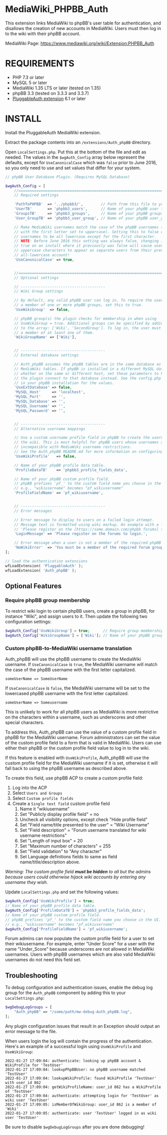 MediaWiki_PHPBB_Auth
====================

This extension links MediaWiki to phpBB's user table for authentication, and disallows the creation of new accounts in MediaWiki. Users must then log in to the wiki with their phpBB account.

MediaWiki Page: https://www.mediawiki.org/wiki/Extension:PHPBB_Auth

REQUIREMENTS
=================

* PHP 7.3 or later
* MySQL 5 or later
* MediaWiki 1.35 LTS or later (tested on 1.35)
* phpBB 3.3 (tested on 3.3.3 and 3.3.7)
* [PluggableAuth extension](https://www.mediawiki.org/wiki/Extension:PluggableAuth) 6.1 or later

INSTALL
=================

Install the PluggableAuth MediaWiki extension.

Extract the package contents into an `/extensions/Auth_phpBB` directory.

Open `LocalSettings.php`. Put this at the bottom of the file and edit as needed.
The values in the `$wgAuth_Config` array below represent the defaults, except
for `UseCanonicalCase` which was `false` prior to June 2016, so you only need to
use and set values that differ for your system.

```php
// phpBB User Database Plugin. (Requires MySQL Database)

$wgAuth_Config = [
    //=======================================================================
    // Required settings

    'PathToPHPBB'  => '../phpbb3/',        // Path from this file to your phpBB install
    'UserTB'       => 'phpbb3_users',      // Name of your phpBB user table
    'GroupsTB'     => 'phpbb3_groups',     // Name of your phpBB groups table
    'User_GroupTB' => 'phpbb3_user_group', // Name of your phpBB user_group table

    // Make MediaWiki usernames match the case of the phpBB usernames (except
    // with the first letter set to uppercase). Setting this to false causes
    // usernames to be all lowercase except for the first character.
    // NOTE: Before June 2016 this setting was always false, changing it to
    // true on an install where it previously was false will cause users with
    // uppercase characters to appear as separate users from their previous
    // all-lowercase account!
    'UseCanonicalCase' => true,


    //=======================================================================
    // Optional settings

    // --------------------------------------
    // Wiki Group settings

    // By default, any valid phpBB user can log in. To require the user to be
    // a member of one or more phpBB groups, set this to true.
    'UseWikiGroup'  => false,

    // phpBB group(s) the plugin checks for membership in when using
    // UseWikiGroup = true. Additional groups can be specified by adding
    // to the array: ['Wiki', 'SecondGroup']. To log in, the user must be
    // a member of at least one of them.
    'WikiGroupName' => ['Wiki'],


    // --------------------------------------
    // External database settings

    // Auth_phpBB assumes the phpBB tables are in the same database as the
    // MediaWiki tables. If phpBB is installed in a different MySQL database,
    // whether on the same or different host, set these parameters to have
    // the plugin connect to that database instead. See the config.php file
    // in your phpBB installation for the values.
    'UseExtDatabase' => false,
    'MySQL_Host'     => 'localhost',
    'MySQL_Port'     => '',
    'MySQL_Database' => '',
    'MySQL_Username' => '',
    'MySQL_Password' => '',


    // --------------------------------------
    // Alternative username mappings

    // Use a custom username profile field in phpBB to create the username for
    // the wiki. This is most helpful for phpBB users whose usernames are
    // incompatible with MediaWiki username restrictions.
    // See the Auth_phpBB README.md for more information on configuring this.
    'UseWikiProfile'   => false,

    // Name of your phpBB profile data table.
    'ProfileDataTB'    => 'phpbb3_profile_fields_data',

    // Name of your phpBB custom profile field.
    // phpBB prefixes 'pf_' to the custom field name you choose in the UI.
    // e.g., "wikiusername" becomes "pf_wikiusername"
    'ProfileFieldName' => 'pf_wikiusername',


    // --------------------------------------
    // Error messages

    // Error message to display to users on a failed login attempt.
    // Message text is formatted using wiki markup. An example with a link:
    // 'Please register on the [https://some.domain.com/phpbb forums] to login.'
    'LoginMessage' => 'Please register on the forums to login.',

    // Error message when a user is not a member of the required phpBB group
    'NoWikiError'  => 'You must be a member of the required forum group.',
];

// load the authentication extensions
wfLoadExtension( 'PluggableAuth' );
wfLoadExtension( 'Auth_phpBB' );
```

Optional Features
-----------------

### Require phpBB group membership

To restrict wiki login to certain phpBB users, create a group in phpBB, for
instance "Wiki", and assign users to it. Then update the following two
configuration settings:

```php
$wgAuth_Config['UseWikiGroup'] = true;      // Require group membership to login
$wgAuth_Config['WikiGroupName'] = ['Wiki']; // Name of your phpBB group
```

### Custom phpBB-to-MediaWiki username translation

Auth_phpBB will use the phpBB username to create the MediaWiki username.
If `UseCanonicalCase` is `true`, the MediaWiki username will match the
case of the phpBB username with the first letter capitalized.
```
someUserName => SomeUserName
```

If `UseCanonicalCase` is `false`, the MediaWiki username will be set to
the lowercased phpBB username with the first letter capitalized.
```
someUserName => Someusername
```

This is unlikely to work for all phpBB users as MediaWiki is more
restrictive on the characters within a username, such as underscores and other
special characters.

To address this, Auth_phpBB can use the value of a custom profile field in
phpBB for the MediaWiki username. Forum administrators can set the value of
the custom profile field to a form that is valid in MediaWiki. Users can use
either their phpBB or the custom profile field value to log in to the wiki.

If this feature is enabled with `UseWikiProfile`, Auth_phpBB will use the
custom profile field for the MediaWiki username if it is set, otherwise it will
fall back to using the phpBB username as described above.

To create this field, use phpBB ACP to create a custom profile field:

1. Log into the ACP
2. Select `Users and Groups`
3. Select `Custom profile fields`
4. Create a `Single text field` custom profile field
   1. Name it "wikiusername"
   2. Set "Publicly display profile field" = no
   3. Uncheck all visibility options, except check "Hide profile field"
   4. Set "Field name/title presented to the user" = "Wiki Username"
   5. Set "Field description" = "Forum username translated for wiki username restrictions"
   6. Set "Length of input box" = 20
   7. Set "Maximum number of characters" = 255
   8. Set "Field validation" to "Any character"
   9. Set Language definitions fields to same as field name/title/description above.

_Warning: The custom profile field **must be hidden** to all but the admins because users
could otherwise hijack wiki accounts by entering any username they wish._

Update `LocalSettings.php` and set the following values:
```php
$wgAuth_Config['UseWikiProfile'] = true;
// Name of your phpBB profile data table.
$wgAuth_Config['ProfileDataTB'] = 'phpbb3_profile_fields_data';
// Name of your phpBB custom profile field.
// phpBB prefixes 'pf_' to the custom field name you choose in the UI.
// e.g., "wikiusername" becomes "pf_wikiusername"
$wgAuth_Config['ProfileFieldName'] = 'pf_wikiusername';
```

Forum admins can now populate the custom profile field for a user to set their
wikiusername. For example, enter "Under Score" for a user with the name
"Under_Score" because underscores are not allowed in MediaWiki usernames.
Users with phpBB usernames which are also valid MediaWiki usernames do not
need this field set.

## Troubleshooting

To debug configuration and authentication issues, enable the debug log group
for the `Auth_phpBB` component by adding this to your `LocalSettings.php`:

```php
$wgDebugLogGroups = [
    "Auth_phpBB" => "/some/path/mw-debug-Auth_phpBB.log",
];
```

Any plugin configuration issues that result in an Exception should output an
error message to the file.

When users login the log will contain the progress of the authentication.
Here's an example of a successful login using `UseWikiProfile` and `UseWikiGroup`:

```
2022-01-27 17:09:04: authenticate: looking up phpBB account & WikiProfile for 'TestUser'
2022-01-27 17:09:04: lookupPhpBBUser: no phpBB username matched 'TestUser'
2022-01-27 17:09:04: lookupWikiProfile: found WikiProfile 'TestUser' with user_id 862
2022-01-27 17:09:04: getWikiProfileName: user_id 862 has a WikiProfile of 'TestUser'
2022-01-27 17:09:04: authenticate: attempting login for 'TestUser' as wiki user 'TestUser'
2022-01-27 17:09:05: isMemberOfWikiGroup: user_id 862 is a member of 'Wiki'
2022-01-27 17:09:05: authenticate: user 'TestUser' logged in as wiki user 'TestUser'
```

Be sure to disable `$wgDebugLogGroups` after you are done debugging!
